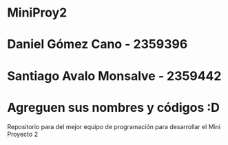 # MiniProy2
# Daniel Gómez Cano - 2359396
# Santiago Avalo Monsalve - 2359442
# Agreguen sus nombres y códigos :D
Repositorio para del mejor equipo de programación para desarrollar el Mini Proyecto 2
